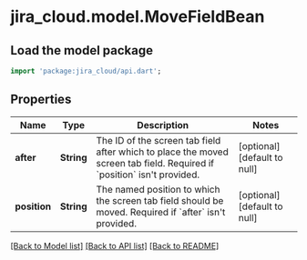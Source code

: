 # jira_cloud.model.MoveFieldBean

## Load the model package
```dart
import 'package:jira_cloud/api.dart';
```

## Properties
Name | Type | Description | Notes
------------ | ------------- | ------------- | -------------
**after** | **String** | The ID of the screen tab field after which to place the moved screen tab field. Required if &#x60;position&#x60; isn&#39;t provided. | [optional] [default to null]
**position** | **String** | The named position to which the screen tab field should be moved. Required if &#x60;after&#x60; isn&#39;t provided. | [optional] [default to null]

[[Back to Model list]](../README.md#documentation-for-models) [[Back to API list]](../README.md#documentation-for-api-endpoints) [[Back to README]](../README.md)


